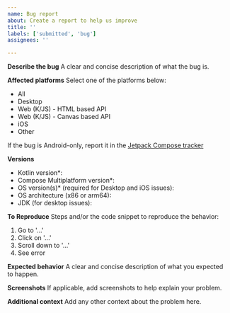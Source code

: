 ```yaml
---
name: Bug report
about: Create a report to help us improve
title: ''
labels: ['submitted', 'bug']
assignees: ''

---
```


**Describe the bug**
A clear and concise description of what the bug is.

**Affected platforms**
Select one of the platforms below:
- All
- Desktop
- Web (K/JS) - HTML based API
- Web (K/JS) - Canvas based API
- iOS
- Other

If the bug is Android-only, report it in the [Jetpack Compose tracker](https://issuetracker.google.com/issues/new?component=612128)

**Versions**
- Kotlin version*: 
- Compose Multiplatform version*: 
- OS version(s)* (required for Desktop and iOS issues): 
- OS architecture (x86 or arm64): 
- JDK (for desktop issues): 

**To Reproduce**
Steps and/or the code snippet to reproduce the behavior:
1. Go to '...'
2. Click on '...'
3. Scroll down to '...'
4. See error

**Expected behavior**
A clear and concise description of what you expected to happen.

**Screenshots**
If applicable, add screenshots to help explain your problem.

**Additional context**
Add any other context about the problem here.
